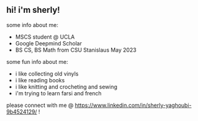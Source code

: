 ## hi! i'm sherly!

some info about me: 
- MSCS student @ UCLA
- Google Deepmind Scholar
- BS CS, BS Math from CSU Stanislaus May 2023

some fun info about me:
- i like collecting old vinyls
- i like reading books
- i like knitting and crocheting and sewing
- i'm trying to learn farsi and french

please connect with me @ https://www.linkedin.com/in/sherly-yaghoubi-9b4524129/ !
